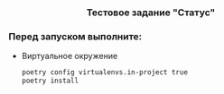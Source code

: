 
  <h3 align="center">Тестовое задание "Статус"</h3>


### Перед запуском выполните:


* Виртуальное окружение
  ```sh
  poetry config virtualenvs.in-project true
  poetry install
  ```
